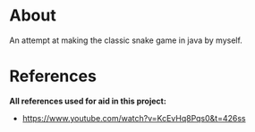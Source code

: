 # About
An attempt at making the classic snake game in java by myself.

# References
**All references used for aid in this project:**
- https://www.youtube.com/watch?v=KcEvHq8Pqs0&t=426ss



